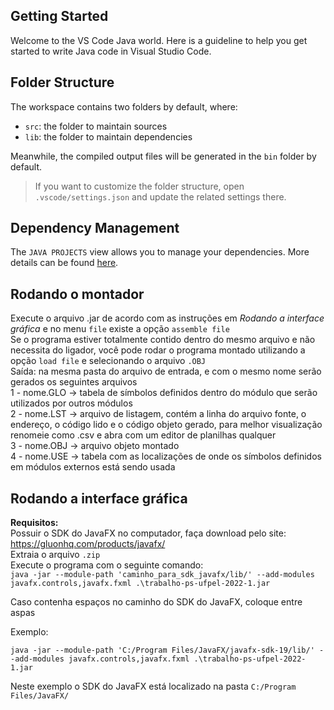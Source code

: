## Getting Started

Welcome to the VS Code Java world. Here is a guideline to help you get started to write Java code in Visual Studio Code.

## Folder Structure

The workspace contains two folders by default, where:

- `src`: the folder to maintain sources
- `lib`: the folder to maintain dependencies

Meanwhile, the compiled output files will be generated in the `bin` folder by default.

> If you want to customize the folder structure, open `.vscode/settings.json` and update the related settings there.

## Dependency Management

The `JAVA PROJECTS` view allows you to manage your dependencies. More details can be found [here](https://github.com/microsoft/vscode-java-dependency#manage-dependencies).

## Rodando o montador
Execute o arquivo .jar de  acordo com as instruções em *Rodando a interface gráfica* e no menu `file` existe a opção `assemble file` <br>
Se o programa estiver totalmente contido dentro do mesmo arquivo e não necessita do ligador, você pode rodar o programa montado utilizando a opção `load file` e selecionando o arquivo `.OBJ` <br>
Saída: na mesma pasta do arquivo de entrada, e com o mesmo nome serão gerados os seguintes arquivos <br>
1 - nome.GLO    -> tabela de símbolos definidos dentro do módulo que serão utilizados por outros módulos <br>
2 - nome.LST    -> arquivo de listagem, contém a linha do arquivo fonte, o endereço, o código lido e o código objeto gerado, para melhor visualização renomeie como .csv e abra com um editor de planilhas qualquer <br>
3 - nome.OBJ    -> arquivo objeto montado <br>
4 - nome.USE    -> tabela com as localizações de onde os símbolos definidos em módulos externos está sendo usada <br>

## Rodando a interface gráfica
<b>Requisitos:</b> <br>
Possuir o SDK do JavaFX no computador, faça download pelo site: https://gluonhq.com/products/javafx/ <br>
Extraia o arquivo `.zip` <br>
Execute o programa com o seguinte comando:<br>
`java -jar --module-path 'caminho_para_sdk_javafx/lib/' --add-modules javafx.controls,javafx.fxml .\trabalho-ps-ufpel-2022-1.jar` <br>

Caso contenha espaços no caminho do SDK do JavaFX, coloque entre aspas

Exemplo:<br>

`java -jar --module-path 'C:/Program Files/JavaFX/javafx-sdk-19/lib/' --add-modules javafx.controls,javafx.fxml .\trabalho-ps-ufpel-2022-1.jar` <br>

Neste exemplo o SDK do JavaFX está localizado na pasta `C:/Program Files/JavaFX/`